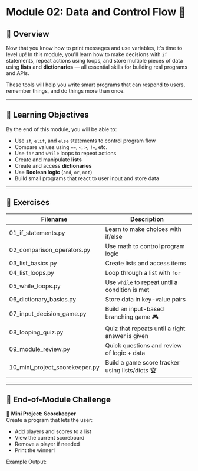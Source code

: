 # Module 02: Data and Control Flow 🔁

## 🧠 Overview
Now that you know how to print messages and use variables, it's time to level up! In this module, you'll learn how to make decisions with `if` statements, repeat actions using loops, and store multiple pieces of data using **lists** and **dictionaries** — all essential skills for building real programs and APIs.

These tools will help you write smart programs that can respond to users, remember things, and do things more than once.

---

## 🎯 Learning Objectives

By the end of this module, you will be able to:

- Use `if`, `elif`, and `else` statements to control program flow
- Compare values using `==`, `<`, `>`, `!=`, etc.
- Use `for` and `while` loops to repeat actions
- Create and manipulate **lists**
- Create and access **dictionaries**
- Use **Boolean logic** (`and`, `or`, `not`)
- Build small programs that react to user input and store data

---

## 🧩 Exercises

| Filename                      | Description                                         |
|------------------------------|-----------------------------------------------------|
| 01_if_statements.py          | Learn to make choices with if/else                 |
| 02_comparison_operators.py   | Use math to control program logic                  |
| 03_list_basics.py            | Create lists and access items                      |
| 04_list_loops.py             | Loop through a list with `for`                     |
| 05_while_loops.py            | Use `while` to repeat until a condition is met     |
| 06_dictionary_basics.py      | Store data in key-value pairs                      |
| 07_input_decision_game.py    | Build an input-based branching game 🎮             |
| 08_looping_quiz.py           | Quiz that repeats until a right answer is given    |
| 09_module_review.py          | Quick questions and review of logic + data         |
| 10_mini_project_scorekeeper.py| Build a game score tracker using lists/dicts 🏆    |

---

## 🏁 End-of-Module Challenge

🎯 **Mini Project: Scorekeeper**  
Create a program that lets the user:
- Add players and scores to a list
- View the current scoreboard
- Remove a player if needed
- Print the winner!

Example Output:
